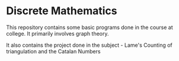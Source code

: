 Discrete Mathematics
====================
This repository contains some basic programs done in the course at college. It primarily involves graph theory.

It also contains the project done in the subject - Lame's Counting of triangulation and the Catalan Numbers
